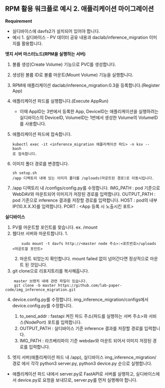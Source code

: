 ## RPM 활용 워크플로 예시 2. 애플리케이션 마이그레이션
**Requirement**
- 실디바이스에 davfs2가 설치되어 있어야 합니다.
- 예시 1. 실디바이스 - PV 데이터 공유 내용과 daclab/inference_migration 이미지를 활용합니다.

**엣지 서버 마스터노드(RPM을 실행하는 서버)**
1. 볼륨 생성(Create Volume) 기능으로 PVC를 생성합니다.
2. 생성된 볼륨 ID로 볼륨 마운트(Mount Volume) 기능을 실행합니다. 
3. RPM에 애플리케이션 daclab/inference_migration:0.3을 등록합니다.(Register App)
4. 애플리케이션 파드를 실행합니다.(Execute AppRun)
    - 이때 AppID는 3번에서 등록한 App, DeviceID는 애플리케이션을 실행하려는 실디바이스의 DeviceID, VolumeID는 1번에서 생성한 Volume의 VolumeID를 사용합니다.
5. 애플리케이션 파드에 접속합니다.
    ```
    kubectl exec -it <inference_migration 애플리케이션 파드> -n ksv -- bash
    로 접속합니다.
    ```
6. 이미지 폴더 경로를 변경합니다.
    ```
    sh setup.sh
    /app 디렉토리 내에 있는 이미지 폴더를 /uploads(마운트된 경로)로 이동시킵니다.
    ```
    
7. /app 디렉토리 내 /configs/config.py를 수정합니다.
    IMG_PATH : pod 기준으로 WebDAV와 마운트되어 이미지가 저장된 경로를 입력합니다.
    OUTPUT_PATH : pod 기준으로 inference 결과를 저장할 경로를 입력합니다.
    HOST : pod의 내부 IP(10.X.X.X)를 입력합니다.
    PORT : <App 등록 시 노출시킨 포트>


**실디바이스**
1. PV를 마운트할 포인트를 찾습니다.
    ex. /mount
2. 웹다브 서버와 마운트합니다.
    1. 
    ```
        sudo mount -t davfs http://<master node 주소>:<포트번호>/uploads <마운트할 포인트>
    ```
    2. 마운트 되었는지 확인합니다.
        mount failed 없이 넘어간다면 정상적으로 마운트 된 것입니다.
3. git clone으로 리포지토리를 복사해옵니다.
```
    master 브랜치 내에 관련 파일이 있습니다.
    git clone -b master https://github.com/lab-paper-code/img_inference_migration.git
```
4. device.config.py를 수정합니다.
    img_inference_migration/configs에서 device.config.py를 수정합니다.
    1. to_send_addr : fastapi 켜진 파드 주소(파드를 실행하는 서버 주소>와 서비스(NodePort) 포트를 입력합니다. 
    2. OUTPUT_PATH : 실디바이스 기준 inference 결과를 저장할 경로를 입력합니다.
    3. IMG_PATH : 라즈베리파이 기준 webdav와 마운트 되어서 이미지 저장된 경로를 입력합니다.

5. 엣지 서버(애플리케이션 파드 내 /app), 실디바이스 img_inference_migration/ 경로 에서 각각 python3 server.py, python3 device.py 순으로 실행합니다.
- 애플리케이션 파드 내에서 server.py로 FastAPI로 서버를 실행하고, 실디바이스에서 device.py로 요청을 보내므로, server.py를 먼저 실행해야 합니다.
